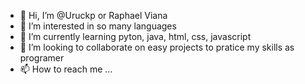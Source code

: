 - 👋 Hi, I’m @Uruckp or Raphael Viana
- 👀 I’m interested in so many languages
- 🌱 I’m currently learning pyton, java, html, css, javascript
- 💞️ I’m looking to collaborate on easy projects to pratice my skills as programer
- 📫 How to reach me ...

<!---
Uruckp/Uruckp is a ✨ special ✨ repository because its `README.md` (this file) appears on your GitHub profile.
You can click the Preview link to take a look at your changes.
--->
